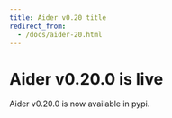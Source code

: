 ```yaml
---
title: Aider v0.20 title
redirect_from:
  - /docs/aider-20.html
---
```


# Aider v0.20.0 is live

Aider v0.20.0 is now available in pypi.
